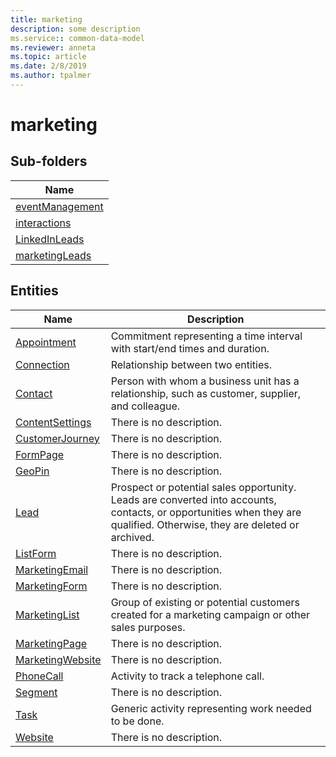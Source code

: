 ```yaml
---
title: marketing
description: some description
ms.service:: common-data-model
ms.reviewer: anneta
ms.topic: article
ms.date: 2/8/2019
ms.author: tpalmer
---
```


# marketing

## Sub-folders

|Name|
|---|
|[eventManagement](eventManagement/overview.md)|
|[interactions](interactions/overview.md)|
|[LinkedInLeads](LinkedInLeads/overview.md)|
|[marketingLeads](marketingLeads/overview.md)|



## Entities

|Name|Description|
|---|---|
|[Appointment](Appointment.md)|Commitment representing a time interval with start/end times and duration.|
|[Connection](Connection.md)|Relationship between two entities.|
|[Contact](Contact.md)|Person with whom a business unit has a relationship, such as customer, supplier, and colleague.|
|[ContentSettings](ContentSettings.md)|There is no description.|
|[CustomerJourney](CustomerJourney.md)|There is no description.|
|[FormPage](FormPage.md)|There is no description.|
|[GeoPin](GeoPin.md)|There is no description.|
|[Lead](Lead.md)|Prospect or potential sales opportunity. Leads are converted into accounts, contacts, or opportunities when they are qualified. Otherwise, they are deleted or archived.|
|[ListForm](ListForm.md)|There is no description.|
|[MarketingEmail](MarketingEmail.md)|There is no description.|
|[MarketingForm](MarketingForm.md)|There is no description.|
|[MarketingList](MarketingList.md)|Group of existing or potential customers created for a marketing campaign or other sales purposes.|
|[MarketingPage](MarketingPage.md)|There is no description.|
|[MarketingWebsite](MarketingWebsite.md)|There is no description.|
|[PhoneCall](PhoneCall.md)|Activity to track a telephone call.|
|[Segment](Segment.md)|There is no description.|
|[Task](Task.md)|Generic activity representing work needed to be done.|
|[Website](Website.md)|There is no description.|

